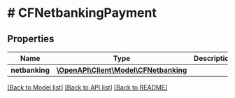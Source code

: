 # # CFNetbankingPayment

## Properties

Name | Type | Description | Notes
------------ | ------------- | ------------- | -------------
**netbanking** | [**\OpenAPI\Client\Model\CFNetbanking**](CFNetbanking.md) |  |

[[Back to Model list]](../../README.md#models) [[Back to API list]](../../README.md#endpoints) [[Back to README]](../../README.md)
